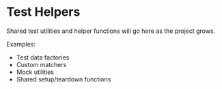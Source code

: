 # Test Helpers

Shared test utilities and helper functions will go here as the project grows.

Examples:

- Test data factories
- Custom matchers
- Mock utilities
- Shared setup/teardown functions
